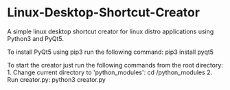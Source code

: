 # Linux-Desktop-Shortcut-Creator
A simple linux desktop shortcut creator for linux distro applications using Python3 and PyQt5.

To install PyQt5 using pip3 run the following command:
    pip3 install pyqt5

To start the creator just run the following commands from the root directory:
    1. Change current directory to 'python_modules':
          cd /python_modules
    2. Run creator.py:
          python3 creator.py

